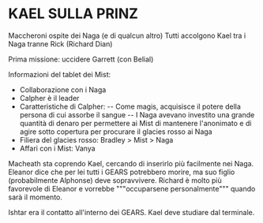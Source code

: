 # KAEL SULLA PRINZ

Maccheroni ospite dei Naga (e di qualcun altro)
Tutti accolgono Kael tra i Naga tranne Rick (Richard Dian)

Prima missione: uccidere Garrett (con Belial)

Informazioni del tablet dei Mist:
 - Collaborazione con i Naga
 - Calpher è il leader 
 - Caratteristiche di Calpher:
	-- Come magis, acquisisce il potere della persona di cui assorbe il sangue
	-- I Naga avevano investito una grande quantità di denaro per permettere ai Mist di mantenere l'anonimato e di agire sotto copertura per procurare il glacies rosso ai Naga
 - Filiera del glacies rosso: Bradley > Mist > Naga
 - Affari con i Mist: Vanya

Macheath sta coprendo Kael, cercando di inserirlo più facilmente nei Naga.
Eleanor dice che per lei tutti i GEARS potrebbero morire, ma suo figlio (probabilmente Alphonse) deve sopravvivere.
Richard è molto più favorevole di Eleanor e vorrebbe """occuparsene personalmente""" quando sarà il momento.

Ishtar era il contatto all'interno dei GEARS.
Kael deve studiare dal terminale.



